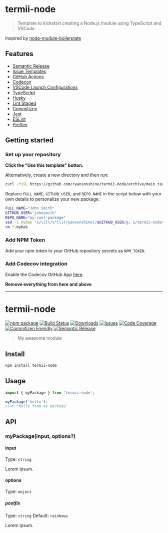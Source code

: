 # termii-node

> Template to kickstart creating a Node.js module using TypeScript and VSCode

Inspired by [node-module-boilerplate](https://github.com/sindresorhus/node-module-boilerplate)

## Features

- [Semantic Release](https://github.com/semantic-release/semantic-release)
- [Issue Templates](https://github.com/ryansonshine/termii-node/tree/main/.github/ISSUE_TEMPLATE)
- [GitHub Actions](https://github.com/ryansonshine/termii-node/tree/main/.github/workflows)
- [Codecov](https://about.codecov.io/)
- [VSCode Launch Configurations](https://github.com/ryansonshine/termii-node/blob/main/.vscode/launch.json)
- [TypeScript](https://www.typescriptlang.org/)
- [Husky](https://github.com/typicode/husky)
- [Lint Staged](https://github.com/okonet/lint-staged)
- [Commitizen](https://github.com/search?q=commitizen)
- [Jest](https://jestjs.io/)
- [ESLint](https://eslint.org/)
- [Prettier](https://prettier.io/)

## Getting started

### Set up your repository

**Click the "Use this template" button.**

Alternatively, create a new directory and then run:

```bash
curl -fsSL https://github.com/ryansonshine/termii-node/archive/main.tar.gz | tar -xz --strip-components=1
```

Replace `FULL_NAME`, `GITHUB_USER`, and `REPO_NAME` in the script below with your own details to personalize your new package:

```bash
FULL_NAME="John Smith"
GITHUB_USER="johnsmith"
REPO_NAME="my-cool-package"
sed -i.mybak "s/\([\/\"]\)(ryansonshine)/$GITHUB_USER/g; s/termii-node\|termii-node/$REPO_NAME/g; s/Solomon Olatunji/$FULL_NAME/g" package.json package-lock.json README.md
rm *.mybak
```

### Add NPM Token

Add your npm token to your GitHub repository secrets as `NPM_TOKEN`.

### Add Codecov integration

Enable the Codecov GitHub App [here](https://github.com/apps/codecov).

**Remove everything from here and above**

---

# termii-node

[![npm package][npm-img]][npm-url]
[![Build Status][build-img]][build-url]
[![Downloads][downloads-img]][downloads-url]
[![Issues][issues-img]][issues-url]
[![Code Coverage][codecov-img]][codecov-url]
[![Commitizen Friendly][commitizen-img]][commitizen-url]
[![Semantic Release][semantic-release-img]][semantic-release-url]

> My awesome module

## Install

```bash
npm install termii-node
```

## Usage

```ts
import { myPackage } from 'termii-node';

myPackage('hello');
//=> 'hello from my package'
```

## API

### myPackage(input, options?)

#### input

Type: `string`

Lorem ipsum.

#### options

Type: `object`

##### postfix

Type: `string`
Default: `rainbows`

Lorem ipsum.

[build-img]:https://github.com/ryansonshine/termii-node/actions/workflows/release.yml/badge.svg
[build-url]:https://github.com/ryansonshine/termii-node/actions/workflows/release.yml
[downloads-img]:https://img.shields.io/npm/dt/termii-node
[downloads-url]:https://www.npmtrends.com/termii-node
[npm-img]:https://img.shields.io/npm/v/termii-node
[npm-url]:https://www.npmjs.com/package/termii-node
[issues-img]:https://img.shields.io/github/issues/ryansonshine/termii-node
[issues-url]:https://github.com/ryansonshine/termii-node/issues
[codecov-img]:https://codecov.io/gh/ryansonshine/termii-node/branch/main/graph/badge.svg
[codecov-url]:https://codecov.io/gh/ryansonshine/termii-node
[semantic-release-img]:https://img.shields.io/badge/%20%20%F0%9F%93%A6%F0%9F%9A%80-semantic--release-e10079.svg
[semantic-release-url]:https://github.com/semantic-release/semantic-release
[commitizen-img]:https://img.shields.io/badge/commitizen-friendly-brightgreen.svg
[commitizen-url]:http://commitizen.github.io/cz-cli/

